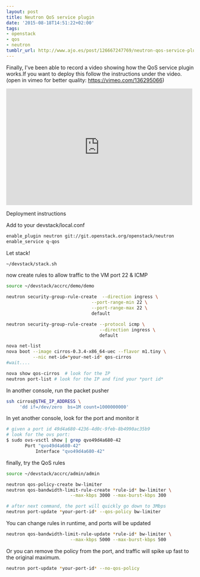 ```yaml
---
layout: post
title: Neutron QoS service plugin
date: '2015-08-18T14:51:22+02:00'
tags:
- openstack
- qos
- neutron
tumblr_url: http://www.ajo.es/post/126667247769/neutron-qos-service-plugin
---
```

Finally, I've been able to record a video showing how the QoS service plugin works.If you want to deploy this follow the instructions under the video. (open in vimeo for better quality: https://vimeo.com/136295066)

<iframe
src="https://player.vimeo.com/video/136295066?title=0&amp;byline=0&amp;portrait=0"
title="Neutron QoS service plugin" width="500" height="313"
frameborder="0"></iframe>

Deployment instructions

Add to your devstack/local.conf

```bash
enable_plugin neutron git://git.openstack.org/openstack/neutron
enable_service q-qos
```

Let stack!

```bash
~/devstack/stack.sh
```

now create rules to allow traffic to the VM port 22 & ICMP

```bash
source ~/devstack/accrc/demo/demo

neutron security-group-rule-create  --direction ingress \
                                --port-range-min 22 \
                                --port-range-max 22 \
                                default

neutron security-group-rule-create --protocol icmp \
                                   --direction ingress \
                                   default

nova net-list
nova boot --image cirros-0.3.4-x86_64-uec --flavor m1.tiny \
          --nic net-id=*your-net-id* qos-cirros
#wait....

nova show qos-cirros  # look for the IP
neutron port-list # look for the IP and find your *port id*
```

In another console, run the packet pusher

```bash
ssh cirros@$THE_IP_ADDRESS \
     'dd if=/dev/zero  bs=1M count=1000000000'
```

In yet another console, look for the port and monitor it

```bash
# given a port id 49d4a680-4236-4d0c-9feb-8b4990ac35b9
# look for the ovs port:
$ sudo ovs-vsctl show | grep qvo49d4a680-42
       Port "qvo49d4a680-42"
           Interface "qvo49d4a680-42"
```

finally, try the QoS rules

```bash
source ~/devstack/accrc/admin/admin

neutron qos-policy-create bw-limiter
neutron qos-bandwidth-limit-rule-create *rule-id* bw-limiter \
                        --max-kbps 3000 --max-burst-kbps 300

# after next command, the port will quickly go down to 3Mbps
neutron port-update *your-port-id* --qos-policy bw-limiter
```

You can change rules in runtime, and ports will be updated

```bash
neutron qos-bandwidth-limit-rule-update *rule-id* bw-limiter \
                        --max-kbps 5000 --max-burst-kbps 500
```

Or you can remove the policy from the port, and traffic will
spike up fast to the original maximum.

```bash
neutron port-update *your-port-id* --no-qos-policy
```
